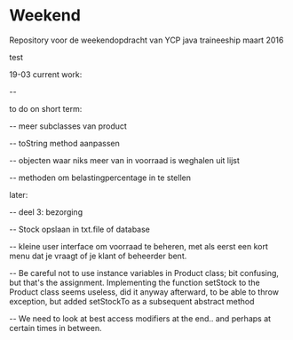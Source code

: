 # Weekend
Repository voor de weekendopdracht van YCP java traineeship maart 2016


test


19-03
current work:

-- 






to do on short term:



-- meer subclasses van product

-- toString method aanpassen

-- objecten waar niks meer van in voorraad is weghalen uit lijst

-- methoden om belastingpercentage in te stellen




later:

-- deel 3: bezorging

-- Stock opslaan in txt.file of database

-- kleine user interface om voorraad te beheren, met als eerst een kort menu dat je vraagt of je klant of beheerder bent.







-- Be careful not to use instance variables in Product class; bit confusing, but that's the assignment. Implementing the function setStock to the Product class seems useless, did it anyway afterward, to be able to throw exception, but added setStockTo as a subsequent abstract method


-- We need to look at best access modifiers at the end.. and perhaps at certain times in between.
